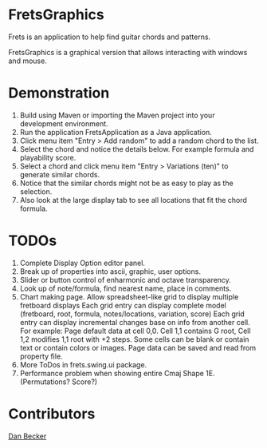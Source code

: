 FretsGraphics
==========

Frets is an application to help find guitar chords and patterns.

FretsGraphics is a graphical version that allows interacting with windows and mouse.

Demonstration
==========

1. Build using Maven or importing the Maven project into your development environment.
2. Run the application FretsApplication as a Java application.
3. Click menu item "Entry > Add random" to add a random chord to the list. 
4. Select the chord and notice the details below. For example formula and playability score.
5. Select a chord and click menu item "Entry > Variations (ten)" to generate similar chords.
6. Notice that the similar chords might not be as easy to play as the selection.
7. Also look at the large display tab to see all locations that fit the chord formula.


TODOs
==========
1. Complete Display Option editor panel.
2. Break up of properties into ascii, graphic, user options.
4. Slider or button control of enharmonic and octave transparency.
5. Look up of note/formula, find nearest name, place in comments.
6. Chart making page. 
   Allow spreadsheet-like grid to display multiple fretboard displays
   Each grid entry can display complete model (fretboard, root, formula, notes/locations, variation, score)
   Each grid entry can display incremental changes base on info from another cell. For example:
   Page default data at cell 0,0. Cell 1,1 contains G root, Cell 1,2 modifies $1,$1 root with +2 steps.
   Some cells can be blank or contain text or contain colors or images.
   Page data can be saved and read from property file.
7. More ToDos in frets.swing.ui package.
8. Performance problem when showing entire Cmaj Shape 1E. (Permutations? Score?)


Contributors	
==========
   <a href="mailto:dan@danbecker.info">Dan Becker</a>	